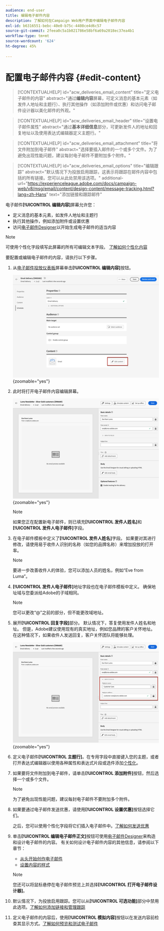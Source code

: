 ```yaml
---
audience: end-user
title: 编辑电子邮件内容
description: 了解如何在Campaign Web用户界面中编辑电子邮件内容
exl-id: b6316551-bebc-40e0-b75c-4408ce4d6c57
source-git-commit: 2feea0c5a1b021786e58bf6a69a2018ec37ea4b1
workflow-type: tm+mt
source-wordcount: '624'
ht-degree: 45%

---
```


# 配置电子邮件内容 {#edit-content}

>[!CONTEXTUALHELP]
>id="acw_deliveries_email_content"
>title="定义电子邮件的内容"
>abstract="通过&#x200B;**编辑内容**&#x200B;屏幕，可定义消息的基本元素（如发件人地址和主题行）、执行其他操作（如添加附件或优惠）和访问电子邮件设计器以美化邮件的外观。"

>[!CONTEXTUALHELP]
>id="acw_deliveries_email_header"
>title="设置电子邮件属性"
>abstract="通过&#x200B;**基本详细信息**&#x200B;部分，可更新发件人的地址和回复地址以及使用表达式编辑器定义主题行。"

>[!CONTEXTUALHELP]
>id="acw_deliveries_email_attachment"
>title="将文件附加到电子邮件"
>abstract="选择要插入邮件的一个或多个文件。为了避免出现性能问题，建议每封电子邮件不要附加多个附件。"

>[!CONTEXTUALHELP]
>id="acw_deliveries_email_options"
>title="编辑跟踪"
>abstract="默认情况下为投放启用跟踪，这表示将跟踪在邮件内容中包括的所有链接。您可以从此处禁用该选项。"
>additional-url="https://experienceleague.adobe.com/docs/campaign-web/v8/msg/email/content/design-content/message-tracking.html?lang=zh-Hans" text="添加链接和跟踪邮件"

电子邮件&#x200B;**[!UICONTROL 编辑内容]**&#x200B;屏幕允许您：

* 定义消息的基本元素，如发件人地址和主题行
* 执行其他操作，例如添加附件或设置优惠
* 访问[电子邮件Designer](get-started-email-designer.md#start-authoring)以开始生成电子邮件的适当内容

>[!NOTE]
>
>可使用个性化字段填写此屏幕的所有可编辑文本字段。 [了解如何个性化内容](../personalization/personalize.md)

要配置或编辑电子邮件的内容，请执行以下步骤。

1. 从[电子邮件投放仪表板](../email/create-email.md)屏幕单击&#x200B;**[!UICONTROL 编辑内容]**&#x200B;按钮。

   ![](assets/email-edit-content-button.png){zoomable="yes"}

1. 此时将打开电子邮件内容编辑屏幕。

   ![](assets/email-edit-content-dashboard.png){zoomable="yes"}

   >[!NOTE]
   >
   >如果您正在配置新电子邮件，则已填充&#x200B;**[!UICONTROL 发件人姓名]**&#x200B;和&#x200B;**[!UICONTROL 发件人电子邮件]**&#x200B;字段。

1. 在电子邮件模板中定义了&#x200B;**[!UICONTROL 发件人姓名]**&#x200B;字段。 如果要对其进行修改，请使用易于收件人识别的名称（如您的品牌名称）来增加投放的打开率。

   >[!NOTE]
   >
   >要进一步改善收件人的体验，您可以添加人员的姓名，例如“Eve from Luma”。

1. **[!UICONTROL 发件人电子邮件]**&#x200B;地址字段也在电子邮件模板中定义。 确保地址域与您委派给Adobe的子域相同。

   >[!NOTE]
   >
   >您可以更改“@”之前的部分，但不能更改域地址。

1. 展开&#x200B;**[!UICONTROL 回复字段]**&#x200B;部分。 默认情况下，答复使用发件人姓名和地址。 但是，Adobe建议使用现有的真实地址，例如您品牌的客户关怀地址。 在这种情况下，如果收件人发送回复，客户关怀团队将能够处理。

   ![](assets/email-edit-content-reply-to.png){zoomable="yes"}

1. 定义电子邮件&#x200B;**[!UICONTROL 主题行]**。在专用字段中直接键入您的主题，或者打开表达式编辑器以使用各种属性和表达式片段或选件添加[个性化](../personalization/personalize.md)。

1. 如果要将文件附加到电子邮件，请单击&#x200B;**[!UICONTROL 添加附件]**&#x200B;按钮，然后选择一个或多个文件。

   >[!NOTE]
   >
   >    为了避免出现性能问题，建议每封电子邮件不要附加多个附件。

   <!--limitation on size + number of files?-->

1. 如果要通过电子邮件发送优惠，请使用&#x200B;**[!UICONTROL 设置优惠]**&#x200B;按钮选择它们。

   之后，您可以使用个性化字段将它们插入电子邮件中。[了解如何发送优惠](../msg/offers.md)

1. 单击&#x200B;**[!UICONTROL 编辑电子邮件正文]**&#x200B;按钮可使用[电子邮件Designer](get-started-email-designer.md#start-authoring)来构造和设计电子邮件的内容。 有关如何设计电子邮件内容的其他信息，请参阅以下章节：

   * [从头开始创作电子邮件](create-email-content.md)
   * [设置内容的样式](get-started-email-style.md)

   >[!NOTE]
   >
   >您还可以将鼠标悬停在电子邮件预览上并选择&#x200B;**[!UICONTROL 打开电子邮件设计器]**。

1. 默认情况下，为投放启用跟踪。您可以从&#x200B;**[!UICONTROL 可选功能]**&#x200B;部分中禁用此选项。[了解如何添加链接和管理跟踪](message-tracking.md)

1. 定义电子邮件的内容后，使用&#x200B;**[!UICONTROL 模拟内容]**&#x200B;按钮以在发送内容前检查其显示方式。[了解如何预览和测试电子邮件](../preview-test/preview-test.md)

